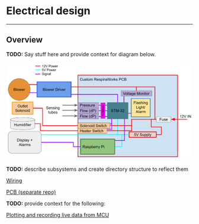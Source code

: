 # Electrical design

-------------

## Overview
**TODO:** Say stuff here and provide context for diagram below.

![Diagram](assets/electrical-circuit-diagram.png)

**TODO:** describe subsystems and create directory structure to reflect them

[Wiring](wiring.md)

[PCB (separate repo)](https://github.com/RespiraWorks/pcbreathe)


**TODO:** provide context for the following:

[Plotting and recording live data from MCU](data-from-mcu.md)

